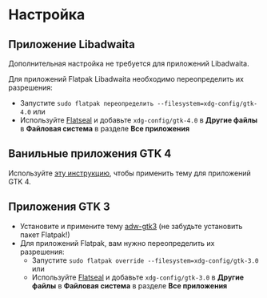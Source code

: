 # Настройка

## Приложение Libadwaita

Дополнительная настройка не требуется для приложений Libadwaita.

Для приложений Flatpak Libadwaita необходимо переопределить их разрешения:

- Запустите `sudo flatpak переопределить --filesystem=xdg-config/gtk-4.0` или
- Используйте [Flatseal](https://github.com/tchx84/Flatseal) и добавьте `xdg-config/gtk-4.0` в **Другие файлы** в **Файловая система** в разделе **Все приложения**

## Ванильные приложения GTK 4

Используйте [эту инструкцию](https://github.com/lassekongo83/adw-gtk3/blob/main/gtk4.md), чтобы применить тему для приложений GTK 4.

## Приложения GTK 3

- Установите и примените тему [adw-gtk3](https://github.com/lassekongo83/adw-gtk3#readme) (не забудьте установить пакет Flatpak!)
- Для приложений Flatpak, вам нужно переопределить их разрешения:
  - Запустите `sudo flatpak override --filesystem=xdg-config/gtk-3.0` или
  - Используйте [Flatseal](https://github.com/tchx84/Flatseal) и добавьте `xdg-config/gtk-3.0` в **Другие файлы** в **Файловая система** в разделе **Все приложения**
